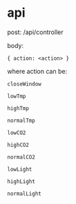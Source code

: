 # api
post: /api/controller

body: 
```
{ action: <action> }
```
where action can be:

`closeWindow`

`lowTmp`

`highTmp`

`normalTmp`

`lowCO2`

`highCO2`

`normalCO2`

`lowLight`

`highLight`

`normalLight`
